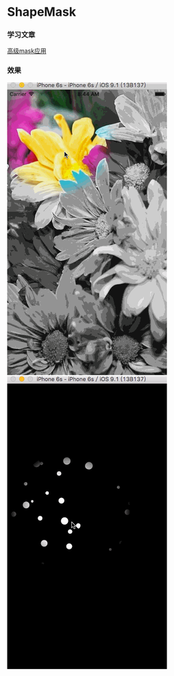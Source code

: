 # ShapeMask  
  
### 学习文章  
[高级mask应用](http://www.cnblogs.com/YouXianMing/p/3788270.html)  
  
### 效果  
![Mask1](/Mask1.gif)  
![Mask2](/Mask2.gif)
